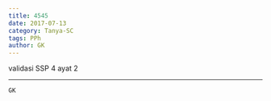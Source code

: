 ```yaml
---
title: 4545
date: 2017-07-13
category: Tanya-SC
tags: PPh
author: GK
---
```


validasi SSP 4 ayat 2

---



`GK`
